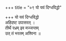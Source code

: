 +++
title = "०९ यो यवं दिग्धविद्धो"

+++
यो यवं दिग्धविद्धो  
अहिदष्ट उपासरत् ।  
तीर्थे रध्रम् इव मज्जन्तम्  
उत् तं भरतम् अश्विना ॥